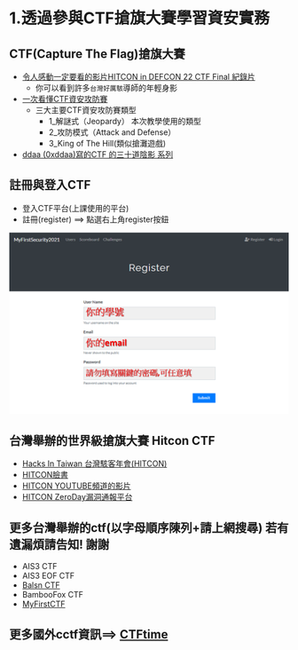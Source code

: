 # 1.透過參與CTF搶旗大賽學習資安實務	

## CTF(Capture The Flag)搶旗大賽
- [令人感動一定要看的影片HITCON in DEFCON 22 CTF Final 紀錄片](https://www.youtube.com/watch?v=XcneHvq1hbY)
  - 你可以看到許多`台灣好厲駭`導師的年輕身影 
- [一次看懂CTF資安攻防賽](https://www.ithome.com.tw/news/102969) 
  - 三大主要CTF資安攻防賽類型
    - 1_解謎式（Jeopardy） 本次教學使用的類型
    - 2_攻防模式（Attack and Defense）
    - 3_King of The Hill(類似搶灘遊戲)
- [ddaa (0xddaa)寫的CTF 的三十道陰影 系列](https://ithelp.ithome.com.tw/users/20121059/ironman/2810)

## 註冊與登入CTF

- 登入CTF平台(上課使用的平台)
- 註冊(register) ==> 點選右上角register按鈕

![註冊](註冊.png)

## 台灣舉辦的世界級搶旗大賽 Hitcon CTF
- [Hacks In Taiwan 台灣駭客年會(HITCON)](https://hitcon.org/)
- [HITCON臉書](https://www.facebook.com/HITCON/)
- [HITCON YOUTUBE頻道的影片](https://www.youtube.com/c/HacksInTaiwan/videos)
- [HITCON ZeroDay漏洞通報平台](https://zeroday.hitcon.org/)

## 更多台灣舉辦的ctf(以字母順序陳列+請上網搜尋)  若有遺漏煩請告知! 謝謝
- AIS3 CTF
- AIS3 EOF CTF
- [Balsn CTF](https://balsn.tw/)
- BambooFox CTF
- [MyFirstCTF](https://ais3.org/mfctf/)

## 更多國外cctf資訊==> [CTFtime](https://ctftime.org/)
